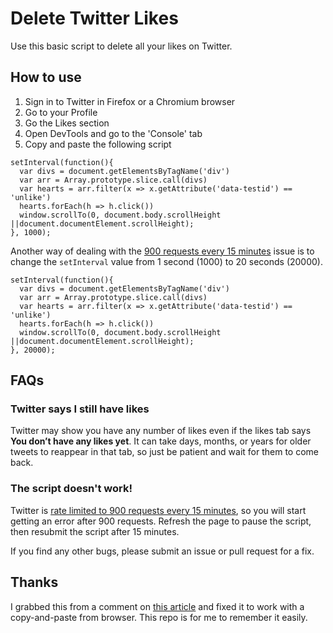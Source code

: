 # Delete Twitter Likes

Use this basic script to delete all your likes on Twitter.

## How to use

1. Sign in to Twitter in Firefox or a Chromium browser
2. Go to your Profile
3. Go the Likes section
4. Open DevTools and go to the 'Console' tab
5. Copy and paste the following script

```
setInterval(function(){
  var divs = document.getElementsByTagName('div')
  var arr = Array.prototype.slice.call(divs)
  var hearts = arr.filter(x => x.getAttribute('data-testid') == 'unlike')
  hearts.forEach(h => h.click())
  window.scrollTo(0, document.body.scrollHeight ||document.documentElement.scrollHeight);
}, 1000);
```

Another way of dealing with the [900 requests every 15 minutes](https://developer.twitter.com/en/docs/twitter-api/rate-limits) issue is to change the `setInterval` value from 1 second (1000) to 20 seconds (20000).

```
setInterval(function(){
  var divs = document.getElementsByTagName('div')
  var arr = Array.prototype.slice.call(divs)
  var hearts = arr.filter(x => x.getAttribute('data-testid') == 'unlike')
  hearts.forEach(h => h.click())
  window.scrollTo(0, document.body.scrollHeight ||document.documentElement.scrollHeight);
}, 20000);
```

## FAQs

### Twitter says I still have likes

Twitter may show you have any number of likes even if the likes tab says **You don’t have any likes yet**. It can take days, months, or years for older tweets to reappear in that tab, so just be patient and wait for them to come back.

### The script doesn't work!

Twitter is [rate limited to 900 requests every 15 minutes](https://developer.twitter.com/en/docs/twitter-api/rate-limits), so you will start getting an error after 900 requests. Refresh the page to pause the script, then resubmit the script after 15 minutes.

If you find any other bugs, please submit an issue or pull request for a fix.

## Thanks

I grabbed this from a comment on [this article](https://www.techjunkie.com/delete-all-twitter-likes/#comment-47485) and fixed it to work with a copy-and-paste from browser. This repo is for me to remember it easily.
